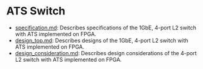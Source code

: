 # ATS Switch

- [specification.md](specification.md): Describes specifications of the 1GbE, 4-port L2 switch with ATS implemented on FPGA.
- [design_top.md](design_top.md): Describes designs of the 1GbE, 4-port L2 switch with ATS implemented on FPGA.
- [design_consideration.md](design_consideration.md): Describes design considerations of the 4-port L2 switch with ATS implemented on FPGA.
